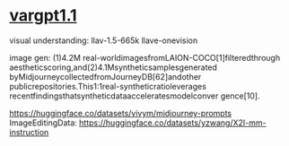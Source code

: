 # [vargpt1.1](https://arxiv.org/pdf/2504.02949v1)
visual understanding:
llav-1.5-665k
llave-onevision

image gen:
 (1)4.2M
 real-worldimagesfromLAION-COCO[1]filteredthrough
 aestheticscoring,and(2)4.1Msyntheticsamplesgenerated
 byMidjourneycollectedfromJourneyDB[62]andother
 publicrepositories.This1:1real-syntheticratioleverages
 recentfindingsthatsyntheticdataacceleratesmodelconver
gence[10].

https://huggingface.co/datasets/vivym/midjourney-prompts
ImageEditingData: https://huggingface.co/datasets/yzwang/X2I-mm-instruction